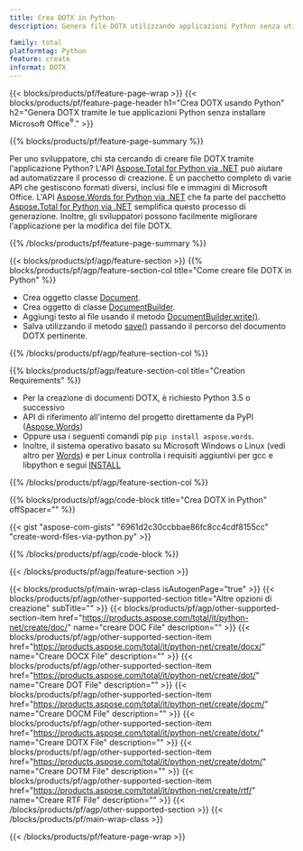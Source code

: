 ```yaml
---
title: Crea DOTX in Python
description: Genera file DOTX utilizzando applicazioni Python senza utilizzare Microsoft Word. 

family: total
platformtag: Python
feature: create
informat: DOTX
---
```

{{< blocks/products/pf/feature-page-wrap >}}
{{< blocks/products/pf/feature-page-header h1="Crea DOTX usando Python" h2="Genera DOTX tramite le tue applicazioni Python senza installare Microsoft Office<sup>&reg;</sup>." >}}

{{% blocks/products/pf/feature-page-summary %}}

Per uno sviluppatore, chi sta cercando di creare file DOTX tramite l'applicazione Python? L'API [Aspose.Total for Python via .NET](https://products.aspose.com/total/python-net/) può aiutare ad automatizzare il processo di creazione. È un pacchetto completo di varie API che gestiscono formati diversi, inclusi file e immagini di Microsoft Office. L'API [Aspose.Words for Python via .NET](https://products.aspose.com/words/python-net/) che fa parte del pacchetto [Aspose.Total for Python via .NET](https://products.aspose.com/total/python-net/) semplifica questo processo di generazione. Inoltre, gli sviluppatori possono facilmente migliorare l'applicazione per la modifica del file DOTX. 

{{% /blocks/products/pf/feature-page-summary %}}

{{< blocks/products/pf/agp/feature-section >}}
{{% blocks/products/pf/agp/feature-section-col title="Come creare file DOTX in Python" %}}

- Crea oggetto classe [Document](https://reference.aspose.com/words/python-net/aspose.words/document/).
- Crea oggetto di classe [DocumentBuilder](https://reference.aspose.com/words/python-net/aspose.words/documentbuilder/).
- Aggiungi testo al file usando il metodo [DocumentBuilder.write()](https://reference.aspose.com/words/python-net/aspose.words/documentbuilder/write/).
- Salva utilizzando il metodo [save()](https://reference.aspose.com/words/python-net/aspose.words/document/save/) passando il percorso del documento DOTX pertinente.

{{% /blocks/products/pf/agp/feature-section-col %}}

{{% blocks/products/pf/agp/feature-section-col title="Creation Requirements" %}}

- Per la creazione di documenti DOTX, è richiesto Python 3.5 o successivo
- API di riferimento all'interno del progetto direttamente da PyPI ([Aspose.Words](https://pypi.org/project/aspose-words/)) 
- Oppure usa i seguenti comandi pip ```pip install aspose.words```. 
- Inoltre, il sistema operativo basato su Microsoft Windows o Linux (vedi altro per [Words](https://docs.aspose.com/words/python-net/system-requirements/)) e per Linux controlla i requisiti aggiuntivi per gcc e libpython e segui [INSTALL](https://docs.aspose.com/words/python-net/installation/) 

{{% /blocks/products/pf/agp/feature-section-col %}}

{{% blocks/products/pf/agp/code-block title="Crea DOTX in Python" offSpacer="" %}}

{{< gist "aspose-com-gists" "6961d2c30ccbbae86fc8cc4cdf8155cc" "create-word-files-via-python.py" >}}

{{% /blocks/products/pf/agp/code-block %}}

{{< /blocks/products/pf/agp/feature-section >}}

{{< blocks/products/pf/main-wrap-class isAutogenPage="true" >}}
{{< blocks/products/pf/agp/other-supported-section title="Altre opzioni di creazione" subTitle="" >}}
{{< blocks/products/pf/agp/other-supported-section-item href="https://products.aspose.com/total/it/python-net/create/doc/" name="creare DOC File" description="" >}}
{{< blocks/products/pf/agp/other-supported-section-item href="https://products.aspose.com/total/it/python-net/create/docx/" name="Creare DOCX File" description="" >}}
{{< blocks/products/pf/agp/other-supported-section-item href="https://products.aspose.com/total/it/python-net/create/dot/" name="Creare DOT File" description="" >}}
{{< blocks/products/pf/agp/other-supported-section-item href="https://products.aspose.com/total/it/python-net/create/docm/" name="Creare DOCM File" description="" >}}
{{< blocks/products/pf/agp/other-supported-section-item href="https://products.aspose.com/total/it/python-net/create/dotx/" name="Creare DOTX File" description="" >}}
{{< blocks/products/pf/agp/other-supported-section-item href="https://products.aspose.com/total/it/python-net/create/dotm/" name="Creare DOTM File" description="" >}}
{{< blocks/products/pf/agp/other-supported-section-item href="https://products.aspose.com/total/it/python-net/create/rtf/" name="Creare RTF File" description="" >}}
{{< /blocks/products/pf/agp/other-supported-section >}}
{{< /blocks/products/pf/main-wrap-class >}}

{{< /blocks/products/pf/feature-page-wrap >}}